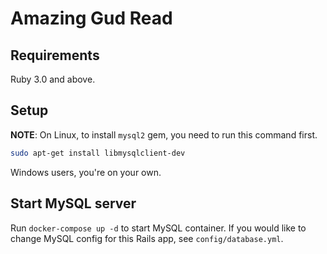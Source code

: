 # Amazing Gud Read

## Requirements

Ruby 3.0 and above.

## Setup

**NOTE**: On Linux, to install `mysql2` gem, you need to run this command first.

```sh
sudo apt-get install libmysqlclient-dev
```

Windows users, you're on your own.

## Start MySQL server

Run `docker-compose up -d` to start MySQL container. If you would like to change MySQL config for this Rails app, see `config/database.yml`.
